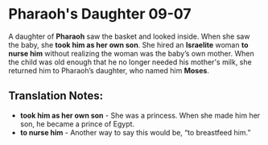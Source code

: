 Pharaoh's Daughter 09-07
==========================


A daughter of **Pharaoh** saw the basket and looked inside. When she saw
the baby, she **took him as her own son**. She hired an **Israelite**
woman **to nurse him** without realizing the woman was the baby’s
own mother. When the child was old enough that he no longer needed
his mother's milk, she returned him to Pharaoh’s daughter, who named
him **Moses**.

Translation Notes:
------------------

-   **took him as her own son** - She was a princess. When she made him
    her son, he became a prince of Egypt.
-   **to nurse him** - Another way to say this would be, “to breastfeed
    him.”


